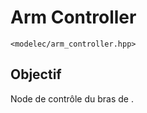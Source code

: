 ﻿# Arm Controller
<primary-label ref="Deprecated"/>

`<modelec/arm_controller.hpp>`

## Objectif
Node de contrôle du bras de [](Serge.md).
